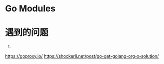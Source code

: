 # Go Modules

# 遇到的问题

1. 
https://goproxy.io/
https://shockerli.net/post/go-get-golang-org-x-solution/
